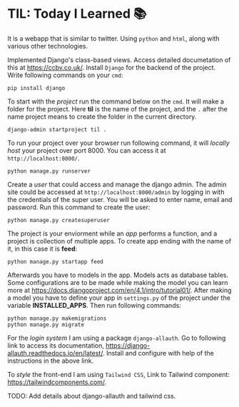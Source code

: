 # TIL: Today I Learned :books:

It is a webapp that is similar to twitter. Using `python` and `html`, along with various other technologies.

Implemented Django's class-based views. Access detailed documetation of this at <https://ccbv.co.uk/>. Install `Django` for the backend of the project. Write following commands on your `cmd`:

```
pip install django
```
 
To start with the *project* run the command below on the `cmd`. It will make a folder for the project. Here **til** is the name of the project, and the `.` after the name project means to create the folder in the current directory.

```
django-admin startproject til . 
```

To run your project over your browser run following command, it will *locally host* your project over port 8000. You can access it at `http://localhost:8000/`.

```
python manage.py runserver 
```

Create a *user* that could access and manage the django admin. The admin site could be accessed at `http://localhost:8000/admin` by logging in with the credentials of the super user. You will be asked to enter name, email and password. Run this command to create the user:

```
python manage.py createsuperuser
```

The project is your enviorment while an *app* performs a function, and a project is collection of multiple apps. To create app ending with the name of it, in this case it is **feed**:

```
python manage.py startapp feed
```

Afterwards you have to models in the app. Models acts as database tables. Some configurations are to be made while making the model you can learn more at <https://docs.djangoproject.com/en/4.1/intro/tutorial01/>. After making a model you have to define your app in `settings.py` of the project under the variable **INSTALLED_APPS**. Then run following commands:

```
python manage.py makemigrations
python manage.py migrate
```
For the *login system* I am using a package `django-allauth`. Go to following link to access its documentation, <https://django-allauth.readthedocs.io/en/latest/>. Install and configure with help of the instructions in the above link.

To *style* the front-end I am using `Tailwind CSS`, Link to Tailwind component: <https://tailwindcomponents.com/>. 

TODO: Add details about django-allauth and tailwind css.







